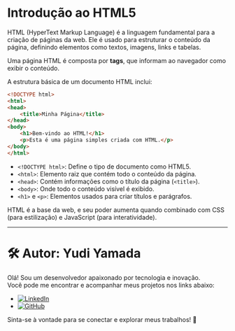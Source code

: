 # **Introdução ao HTML5**

HTML (HyperText Markup Language) é a linguagem fundamental para a criação de páginas da web. Ele é usado para estruturar o conteúdo da página, definindo elementos como textos, imagens, links e tabelas.

Uma página HTML é composta por **tags**, que informam ao navegador como exibir o conteúdo. 

A estrutura básica de um documento HTML inclui:

```html
<!DOCTYPE html>
<html>
<head>
    <title>Minha Página</title>
</head>
<body>
    <h1>Bem-vindo ao HTML!</h1>
    <p>Esta é uma página simples criada com HTML.</p>
</body>
</html>
```

- `<!DOCTYPE html>`: Define o tipo de documento como HTML5.
- `<html>`: Elemento raiz que contém todo o conteúdo da página.
- `<head>`: Contém informações como o título da página (`<title>`).
- `<body>`: Onde todo o conteúdo visível é exibido.
- `<h1>` e `<p>`: Elementos usados para criar títulos e parágrafos.

HTML é a base da web, e seu poder aumenta quando combinado com CSS (para estilização) e JavaScript (para interatividade).

---

# 🛠️ **Autor:** Yudi Yamada

Olá! Sou um desenvolvedor apaixonado por tecnologia e inovação.  
Você pode me encontrar e acompanhar meus projetos nos links abaixo:

- [![LinkedIn](https://img.shields.io/badge/LinkedIn-blue?style=flat&logo=linkedin)](https://www.linkedin.com/in/yudi-yamada-0a10181b9/)
- [![GitHub](https://img.shields.io/badge/GitHub-black?style=flat&logo=github)](https://github.com/YudiYamada)

Sinta-se à vontade para se conectar e explorar meus trabalhos! 🚀